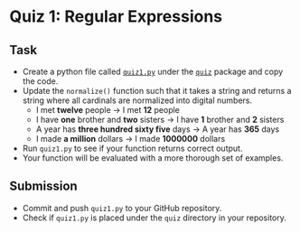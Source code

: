 # Quiz 1: Regular Expressions

## Task

* Create a python file called [`quiz1.py`](../../src/quiz/quiz1.py) under the [`quiz`](../../src/quiz/) package and copy the code.
* Update the `normalize()` function such that it takes a string and returns a string where all cardinals are normalized into digital numbers.
  * I met **twelve** people &rarr; I met **12** people
  * I have **one** brother and **two** sisters &rarr; I have **1** brother and **2** sisters
  * A year has **three hundred sixty five** days &rarr; A year has **365** days
  * I made **a million** dollars &rarr; I made **1000000** dollars
* Run `quiz1.py` to see if your function returns correct output.
* Your function will be evaluated with a more thorough set of examples.

## Submission

* Commit and push `quiz1.py` to your GitHub repository.
* Check if `quiz1.py` is placed under the `quiz` directory in your repository. 
